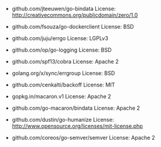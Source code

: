 - github.com/jteeuwen/go-bindata
License: http://creativecommons.org/publicdomain/zero/1.0

- github.com/fsouza/go-dockerclient
License: BSD

- github.com/juju/errgo
License: LGPLv3

- github.com/op/go-logging
License: BSD

- github.com/spf13/cobra
License: Apache 2

- golang.org/x/sync/errgroup
License: BSD 

- github.com/cenkalti/backoff
License: MIT 

- gopkg.in/macaron.v1
License: Apache 2

- github.com/go-macaron/bindata
License: Apache 2

- github.com/dustin/go-humanize
License: http://www.opensource.org/licenses/mit-license.php

- github.com/coreos/go-semver/semver
License: Apache 2
